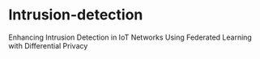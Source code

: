 # Intrusion-detection
Enhancing Intrusion Detection in IoT Networks Using Federated Learning with Differential Privacy
